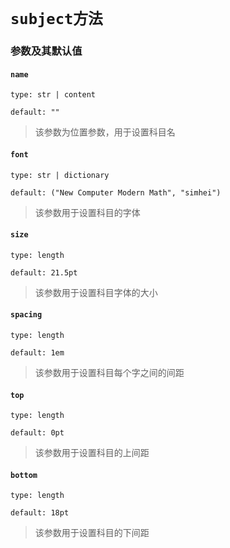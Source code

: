 # `subject方法`

### 参数及其默认值
#### `name`
`type: str | content`

`default: ""`
>该参数为位置参数，用于设置科目名

#### `font`

`type: str | dictionary`

`default: ("New Computer Modern Math", "simhei")`

>该参数用于设置科目的字体

#### `size`

`type: length`

`default: 21.5pt`

>该参数用于设置科目字体的大小

#### `spacing`

`type: length`

`default: 1em`

>该参数用于设置科目每个字之间的间距

#### `top`

`type: length`

`default: 0pt`

>该参数用于设置科目的上间距

#### `bottom`

`type: length`

`default: 18pt`

>该参数用于设置科目的下间距